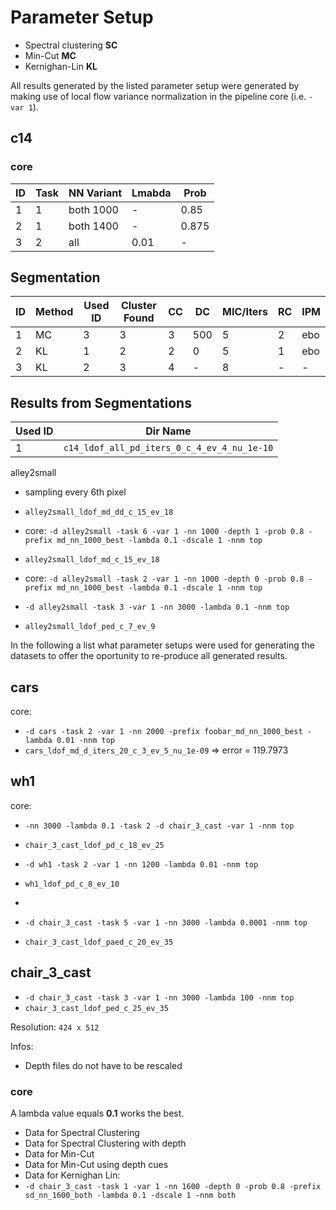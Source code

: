 # Parameter Setup

+ Spectral clustering **SC**
+ Min-Cut **MC**
+ Kernighan-Lin **KL**

All results generated by the listed parameter setup were generated by making use of local flow variance normalization in the pipeline core (i.e. `-var 1`).

## c14

### core

ID | Task | NN Variant | Lmabda | Prob
--- | --- | --- | --- | ---
1 | 1 | both 1000 | - | 0.85
2 | 1 | both 1400| - | 0.875
3 | 2 | all | 0.01 | -

## Segmentation



ID | Method | Used ID | Cluster Found | CC | DC | MIC/Iters | RC | IPM
--- | --- | --- | --- | --- | --- | --- | --- | ---
1 | MC | 3 | 3 | 3 | 500 | 5 | 2 | ebo 
2 | KL | 1 | 2 | 2 | 0 | 5 | 1 | ebo
3 | KL | 2 | 3 | 4 | - | 8 | - | -

## Results from Segmentations

Used ID | Dir Name | 
--- | ---
1 | `c14_ldof_all_pd_iters_0_c_4_ev_4_nu_1e-10`



alley2small
 + sampling every 6th pixel

+ `alley2small_ldof_md_dd_c_15_ev_18`
 + core: `-d alley2small -task 6 -var 1 -nn 1000 -depth 1 -prob 0.8 -prefix md_nn_1000_best -lambda 0.1 -dscale 1 -nnm top`

+ `alley2small_ldof_md_c_15_ev_18`
 + core: `-d alley2small -task 2 -var 1 -nn 1000 -depth 0 -prob 0.8 -prefix md_nn_1000_best -lambda 0.1 -dscale 1 -nnm top`


+ `-d alley2small -task 3 -var 1 -nn 3000 -lambda 0.1 -nnm top`
 + `alley2small_ldof_ped_c_7_ev_9`

In the following a list what parameter setups were used for generating the datasets to offer the oportunity to re-produce all generated results.

## cars
core:
+ `-d cars -task 2 -var 1 -nn 2000 -prefix foobar_md_nn_1000_best -lambda 0.01 -nnm top`
 + `cars_ldof_md_d_iters_20_c_3_ev_5_nu_1e-09` => error = 119.7973

## wh1

core:

+ `-nn 3000 -lambda 0.1 -task 2 -d chair_3_cast -var 1 -nnm top`
 + `chair_3_cast_ldof_pd_c_18_ev_25` 

+ `-d wh1 -task 2 -var 1 -nn 1200 -lambda 0.01 -nnm top`
 + `wh1_ldof_pd_c_8_ev_10`
 + 

+ `-d chair_3_cast -task 5 -var 1 -nn 3000 -lambda 0.0001 -nnm top`
 + `chair_3_cast_ldof_paed_c_20_ev_35`

## chair_3_cast

+ `-d chair_3_cast -task 3 -var 1 -nn 3000 -lambda 100 -nnm top`
 + `chair_3_cast_ldof_ped_c_25_ev_35`



Resolution: `424 x 512`

Infos: 

+ Depth files do not have to be rescaled

### core

A lambda value equals **0.1** works the best.

+ Data for Spectral Clustering
+ Data for Spectral Clustering with depth
+ Data for Min-Cut
+ Data for Min-Cut using depth cues
+ Data for Kernighan Lin:
 + `-d chair_3_cast -task 1 -var 1 -nn 1600 -depth 0 -prob 0.8 -prefix sd_nn_1600_both -lambda 0.1 -dscale 1 -nnm both`

